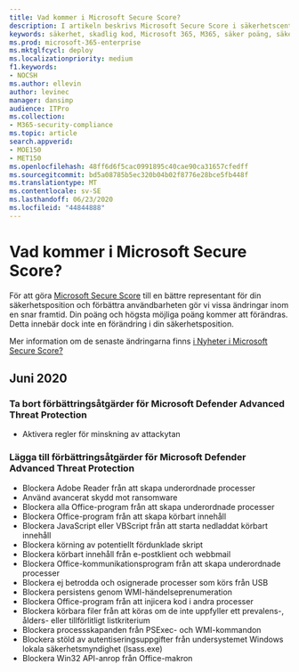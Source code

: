 ```yaml
---
title: Vad kommer i Microsoft Secure Score?
description: I artikeln beskrivs Microsoft Secure Score i säkerhetscentret Microsoft 365, hur information beräknas och vilka säkerhetsadministratörer som kan förvänta sig.
keywords: säkerhet, skadlig kod, Microsoft 365, M365, säker poäng, säkerhetscenter, förbättringsåtgärder
ms.prod: microsoft-365-enterprise
ms.mktglfcycl: deploy
ms.localizationpriority: medium
f1.keywords:
- NOCSH
ms.author: ellevin
author: levinec
manager: dansimp
audience: ITPro
ms.collection:
- M365-security-compliance
ms.topic: article
search.appverid:
- MOE150
- MET150
ms.openlocfilehash: 48ff6d6f5cac0991895c40cae90ca31657cfedff
ms.sourcegitcommit: bd5a08785b5ec320b04b02f8776e28bce5fb448f
ms.translationtype: MT
ms.contentlocale: sv-SE
ms.lasthandoff: 06/23/2020
ms.locfileid: "44844888"
---
```

# <a name="whats-coming-in-microsoft-secure-score"></a>Vad kommer i Microsoft Secure Score?

För att göra [Microsoft Secure Score](microsoft-secure-score.md) till en bättre representant för din säkerhetsposition och förbättra användbarheten gör vi vissa ändringar inom en snar framtid. Din poäng och högsta möjliga poäng kommer att förändras. Detta innebär dock inte en förändring i din säkerhetsposition.

Mer information om de senaste ändringarna finns [i Nyheter i Microsoft Secure Score?](microsoft-secure-score.md#whats-new)

## <a name="june-2020"></a>Juni 2020

### <a name="remove-improvement-action-for-microsoft-defender-advanced-threat-protection"></a>Ta bort förbättringsåtgärder för Microsoft Defender Advanced Threat Protection

* Aktivera regler för minskning av attackytan

### <a name="add-improvement-actions-for-microsoft-defender-advanced-threat-protection"></a>Lägga till förbättringsåtgärder för Microsoft Defender Advanced Threat Protection

* Blockera Adobe Reader från att skapa underordnade processer
* Använd avancerat skydd mot ransomware
* Blockera alla Office-program från att skapa underordnade processer
* Blockera Office-program från att skapa körbart innehåll
* Blockera JavaScript eller VBScript från att starta nedladdat körbart innehåll
* Blockera körning av potentiellt fördunklade skript
* Blockera körbart innehåll från e-postklient och webbmail
* Blockera Office-kommunikationsprogram från att skapa underordnade processer
* Blockera ej betrodda och osignerade processer som körs från USB
* Blockera persistens genom WMI-händelseprenumeration
* Blockera Office-program från att injicera kod i andra processer
* Blockera körbara filer från att köras om de inte uppfyller ett prevalens-, ålders- eller tillförlitligt listkriterium
* Blockera processskapanden från PSExec- och WMI-kommandon
* Blockera stöld av autentiseringsuppgifter från undersystemet Windows lokala säkerhetsmyndighet (lsass.exe)
* Blockera Win32 API-anrop från Office-makron
